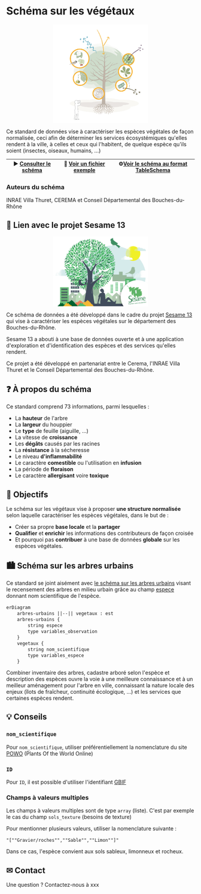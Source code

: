 # Schéma sur les végétaux

<p align=center><img src=poster.png width='50%' align=center></p>



Ce standard de données vise à caractériser les espèces végétales de façon normalisée, ceci afin de déterminer les services écosystémiques qu'elles rendent à la ville, à celles et ceux qui l'habitent, de quelque espèce qu'ils soient (insectes, oiseaux, humains, ...)

| ▶ [Consulter le schéma](schema.md) | 📝 [Voir un fichier exemple](sesame13.csv) | ⚙[Voir le schéma au format TableSchema](schema.json) |
| ---------------------------------- | ----------------------------------------- | ---------------------------------------------------- |

### Auteurs du schéma

INRAE Villa Thuret, CEREMA et Conseil Départemental des Bouches-du-Rhône

## 🌳 Lien avec le projet Sesame 13

<p align=center><img src=sesame-national.png width='50%' align=center></p>

Ce schéma de données a été développé dans le cadre du projet [Sesame 13](https://www.departement13.fr/le-departement/linstitution/retour-sur/detail/article/un-nouvel-outil-pour-mieux-vegetaliser-nos-villes/) qui vise à caractériser les espèces végétales sur le département des Bouches-du-Rhône.

Sesame 13 a abouti à une base de données ouverte et à une application d'exploration et d'identification des espèces et des services qu'elles rendent.

Ce projet a été développé en partenariat entre le Cerema, l'INRAE Villa Thuret et le Conseil Départemental des Bouches-du-Rhône.

## ❓ À propos du schéma

Ce standard comprend 73 informations, parmi lesquelles :

- La **hauteur** de l'arbre
- La **largeur** du houppier
- Le **type** de feuille (aiguille, ...)
- La vitesse de **croissance**
- Les **dégâts** causés par les racines
- La **résistance** à la sécheresse
- Le niveau **d'inflammabilité**
- Le caractère **comestible** ou l'utilisation en **infusion**
- La période de **floraison**
- Le caractère **allergisant** voire **toxique**

## 🎯 Objectifs

Le schéma sur les végétaux vise à proposer **une structure normalisée** selon laquelle caractériser les espèces végétales, dans le but de :

- Créer sa propre **base locale** et la **partager**
- **Qualifier** et **enrichir** les informations des contributeurs de façon croisée
- Et pourquoi pas **contribuer** à une base de données **globale** sur les espèces végétales.

## 🏙 Schéma sur les arbres urbains

Ce standard se joint aisément avec [le schéma sur les arbres urbains](https://schema.data.gouv.fr/NaturalSolutions/schema-arbre/) visant le recensement des arbres en milieu urbain grâce au champ [espece](https://schema.data.gouv.fr/NaturalSolutions/schema-arbre/0.3.1/documentation.html#propriete-espece) donnant nom scientifique de l'espèce.

```mermaid
erDiagram
    arbres-urbains ||--|| vegetaux : est
    arbres-urbains {
        string espece
        type variables_observation
    }
    vegetaux {
        string nom_scientifique
        type variables_espece
    }
```

Combiner inventaire des arbres, cadastre arboré selon l'espèce et description des espèces ouvre la voie à une meilleure connaissance et à un meilleur aménagement pour l'arbre en ville, connaissant la nature locale des enjeux (îlots de fraîcheur, continuité écologique, ...) et les services que certaines espèces rendent.

## 💡 Conseils

### `nom_scientifique`

Pour `nom_scientifique`, utiliser préférentiellement la nomenclature du site [POWO](https://powo.science.kew.org/) (Plants Of the World Online)

### `ID`

Pour `ID`, il est possible d'utiliser l'identifiant [GBIF](https://www.gbif.org/fr/)

### Champs à valeurs multiples

Les champs à valeurs multiples sont de type `array` (liste). C'est par exemple le cas du champ `sols_texture` (besoins de texture)

Pour mentionner plusieurs valeurs, utiliser la nomenclature suivante :

```
"[""Gravier/roches"",""Sable"",""Limon""]"
```

Dans ce cas, l'espèce convient aux sols sableux, limonneux et rocheux.

## ✉ Contact

Une question ? Contactez-nous à xxx
